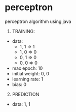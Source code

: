 # perceptron

perceptron algorithm using java
1. TRAINING:
- data:
  - 1, 1 => 1
  - 1, 0 => 0
  - 0, 1 => 0
  - 0, 0 => 0
- max epoch: 10
- initial weight: 0, 0
- learning rate: 1
- bias: 0

2. PREDICTION
- data: 1, 1
